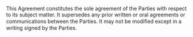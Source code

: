 This Agreement constitutes the sole agreement of the Parties with respect to its subject matter. It supersedes any prior written or oral agreements or communications between the Parties. It may not be modiﬁed except in a writing signed by the Parties.